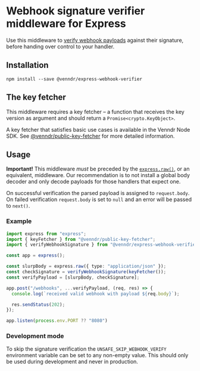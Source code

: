 # Webhook signature verifier middleware for Express

Use this middleware to [verify webhook payloads](https://developer.musicglue.com/webhooks/validation.html) against their signature, before handing over control to your handler.

## Installation

```
npm install --save @venndr/express-webhook-verifier
```

## The key fetcher

This middleware requires a key fetcher – a function that receives the key version as argument and should return a `Promise<crypto.KeyObject>`.

A key fetcher that satisfies basic use cases is available in the Venndr Node SDK. See [@venndr/public-key-fetcher](https://www.npmjs.com/package/@venndr/public-key-fetcher) for more detailed information.

## Usage

**Important!** This middleware _must_ be preceded by the [`express.raw()`](https://expressjs.com/en/api.html#express.raw), or an equivalent, middleware. Our recommendation is to not install a global body decoder and only decode payloads for those handlers that expect one.

On successful verification the parsed payload is assigned to `request.body`. On failed verification `request.body` is set to `null` and an error will be passed to `next()`.

### Example

```typescript
import express from "express";
import { keyFetcher } from "@venndr/public-key-fetcher";
import { verifyWebhookSignature } from "@venndr/express-webhook-verifier";

const app = express();

const slurpBody = express.raw({ type: "application/json" });
const checkSignature = verifyWebhookSignature(keyFetcher());
const verifyPayload = [slurpBody, checkSignature];

app.post("/webhooks", ...verifyPayload, (req, res) => {
  console.log(`received valid webhook with payload ${req.body}`);

  res.sendStatus(202);
});

app.listen(process.env.PORT ?? "8080")
```

### Development mode

To skip the signature verification the `UNSAFE_SKIP_WEBHOOK_VERIFY` environment variable can be set to any non-empty value. This should only be used during development and never in production.

